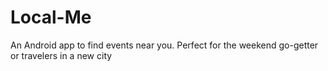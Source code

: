 # Local-Me
An Android app to find events near you. Perfect for the weekend go-getter or travelers in a new city
